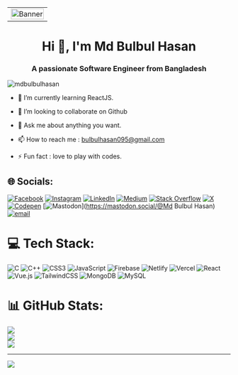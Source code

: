 <table width="100%">
  <tr>
    <td>
      <img src="https://i.ibb.co/kgh1zfZB/Web-prac.gif" alt="Banner" width="100%" />
    </td>
  </tr>
</table>
<h1 align="center">Hi 👋, I'm Md Bulbul Hasan</h1>
<h3 align="center">A passionate Software Engineer from Bangladesh</h3>

<p align="left"> <img src="https://komarev.com/ghpvc/?username=mdbulbulhasan&label=Profile%20views&color=0e75b6&style=flat" alt="mdbulbulhasan" /> </p>

- 🌱 I’m currently learning ReactJS.

- 👯 I’m looking to collaborate on Github

- 💬 Ask me about anything you want.

- 📫 How to reach me : bulbulhasan095@gmail.com

- ⚡ Fun fact : love to play with codes.


## 🌐 Socials:
[![Facebook](https://img.shields.io/badge/Facebook-%231877F2.svg?logo=Facebook&logoColor=white)](https://facebook.com/mdbulbulhasan09) [![Instagram](https://img.shields.io/badge/Instagram-%23E4405F.svg?logo=Instagram&logoColor=white)](https://instagram.com/mdthehasan) [![LinkedIn](https://img.shields.io/badge/LinkedIn-%230077B5.svg?logo=linkedin&logoColor=white)](https://linkedin.com/in/mdbulbulhasan) [![Medium](https://img.shields.io/badge/Medium-12100E?logo=medium&logoColor=white)](https://medium.com/@@bulbulhasan095) [![Stack Overflow](https://img.shields.io/badge/-Stackoverflow-FE7A16?logo=stack-overflow&logoColor=white)](https://stackoverflow.com/users/12541749) [![X](https://img.shields.io/badge/X-black.svg?logo=X&logoColor=white)](https://x.com/@Md_Bulbul_Hasan) [![Codepen](https://img.shields.io/badge/Codepen-000000?logo=codepen&logoColor=white)](https://codepen.io/@mdbulbulhasan) [![Mastodon](https://img.shields.io/badge/-MASTODON-%232B90D9?logo=mastodon&logoColor=white)](https://mastodon.social/@Md Bulbul Hasan) [![email](https://img.shields.io/badge/Email-D14836?logo=gmail&logoColor=white)](mailto:bulbulhasan095@gmail.com) 

# 💻 Tech Stack:
![C](https://img.shields.io/badge/c-%2300599C.svg?style=for-the-badge&logo=c&logoColor=white) ![C++](https://img.shields.io/badge/c++-%2300599C.svg?style=for-the-badge&logo=c%2B%2B&logoColor=white) ![CSS3](https://img.shields.io/badge/css3-%231572B6.svg?style=for-the-badge&logo=css3&logoColor=white) ![JavaScript](https://img.shields.io/badge/javascript-%23323330.svg?style=for-the-badge&logo=javascript&logoColor=%23F7DF1E) ![Firebase](https://img.shields.io/badge/firebase-%23039BE5.svg?style=for-the-badge&logo=firebase) ![Netlify](https://img.shields.io/badge/netlify-%23000000.svg?style=for-the-badge&logo=netlify&logoColor=#00C7B7) ![Vercel](https://img.shields.io/badge/vercel-%23000000.svg?style=for-the-badge&logo=vercel&logoColor=white) ![React](https://img.shields.io/badge/react-%2320232a.svg?style=for-the-badge&logo=react&logoColor=%2361DAFB) ![Vue.js](https://img.shields.io/badge/vue.js-%2335495e.svg?style=for-the-badge&logo=vuedotjs&logoColor=%234FC08D) ![TailwindCSS](https://img.shields.io/badge/tailwindcss-%2338B2AC.svg?style=for-the-badge&logo=tailwind-css&logoColor=white) ![MongoDB](https://img.shields.io/badge/MongoDB-%234ea94b.svg?style=for-the-badge&logo=mongodb&logoColor=white) ![MySQL](https://img.shields.io/badge/mysql-4479A1.svg?style=for-the-badge&logo=mysql&logoColor=white)
# 📊 GitHub Stats:
![](https://github-readme-stats.vercel.app/api?username=mdbulbulhasan&theme=dark&hide_border=false&include_all_commits=false&count_private=false)<br/>
![](https://nirzak-streak-stats.vercel.app/?user=mdbulbulhasan&theme=dark&hide_border=false)<br/>
![](https://github-readme-stats.vercel.app/api/top-langs/?username=mdbulbulhasan&theme=dark&hide_border=false&include_all_commits=false&count_private=false&layout=compact)

---
[![](https://visitcount.itsvg.in/api?id=mdbulbulhasan&icon=0&color=0)](https://visitcount.itsvg.in)

<!-- Proudly created with GPRM ( https://gprm.itsvg.in ) -->
